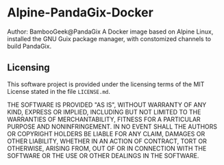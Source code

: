 Alpine-PandaGix-Docker
===========
Author: BambooGeek@PandaGix
A Docker image based on Alpine Linux, installed the GNU Guix package
manager, with constomized channels to build PandaGix.


Licensing
---------

This software project is provided under the licensing terms of the
MIT License stated in the file ``LICENSE.md``.

THE SOFTWARE IS PROVIDED "AS IS", WITHOUT WARRANTY OF ANY KIND,
EXPRESS OR IMPLIED, INCLUDING BUT NOT LIMITED TO THE WARRANTIES OF
MERCHANTABILITY, FITNESS FOR A PARTICULAR PURPOSE AND
NONINFRINGEMENT. IN NO EVENT SHALL THE AUTHORS OR COPYRIGHT HOLDERS BE
LIABLE FOR ANY CLAIM, DAMAGES OR OTHER LIABILITY, WHETHER IN AN ACTION
OF CONTRACT, TORT OR OTHERWISE, ARISING FROM, OUT OF OR IN CONNECTION
WITH THE SOFTWARE OR THE USE OR OTHER DEALINGS IN THE SOFTWARE.
